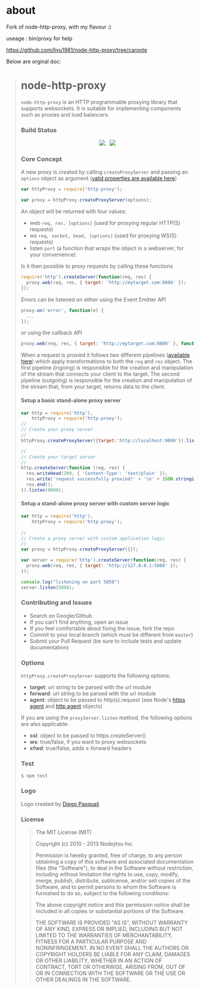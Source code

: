 about
=====

Fork of node-http-proxy, with my flavour :)

useage : bin/proxy for help

https://github.com/liyu1981/node-http-proxy/tree/caronte

Below are orginal doc:

> node-http-proxy
> =======
> 
> `node-http-proxy` is an HTTP programmable proxying library that supports 
> websockets. It is suitable for implementing components such as
> proxies and load balancers.
> 
> ### Build Status
> 
> <p align="center">
>  <a href="https://travis-ci.org/nodejitsu/node-http-proxy" target="_blank">
>  	<img src="https://travis-ci.org/nodejitsu/node-http-proxy.png?branch=caronte"/></a>&nbsp;&nbsp;
>  <a href="https://coveralls.io/r/nodejitsu/node-http-proxy" target="_blank">
>  	<img src="https://coveralls.io/repos/nodejitsu/node-http-proxy/badge.png?branch=caronte"/></a>
> </p>
> 
> ### Core Concept
> 
> A new proxy is created by calling `createProxyServer` and passing
> an `options` object as argument ([valid properties are available here](lib/http-proxy.js#L26-L39)) 
> 
> ```javascript
> var httpProxy = require('http-proxy');
> 
> var proxy = httpProxy.createProxyServer(options);
> ```
> 
> An object will be returned with four values:
> 
> * web `req, res, [options]` (used for proxying regular HTTP(S) requests)
> * ws `req, socket, head, [options]` (used for proxying WS(S) requests)
> * listen `port` (a function that wraps the object in a webserver, for your convenience)
> 
> Is it then possible to proxy requests by calling these functions
> 
> ```javascript
> require('http').createServer(function(req, res) {
>   proxy.web(req, res, { target: 'http://mytarget.com:8080' });
> });
> ```
> 
> Errors can be listened on either using the Event Emitter API
> 
> ```javascript
> proxy.on('error', function(e) { 
>   ...
> });
> ```
> 
> or using the callback API
> 
> ```javascript
> proxy.web(req, res, { target: 'http://mytarget.com:8080' }, function(e) { ... });
> ```
> 
> When a request is proxied it follows two different pipelines ([available here](lib/http-proxy/passes))
> which apply transformations to both the `req` and `res` object. 
> The first pipeline (ingoing) is responsible for the creation and manipulation of the stream that connects your client to the target.
> The second pipeline (outgoing) is responsible for the creation and manipulation of the stream that, from your target, returns data 
> to the client.
> 
> 
> #### Setup a basic stand-alone proxy server
> 
> ```js
> var http = require('http'),
>     httpProxy = require('http-proxy');
> //
> // Create your proxy server
> //
> httpProxy.createProxyServer({target:'http://localhost:9000'}).listen(8000);
> 
> //
> // Create your target server
> //
> http.createServer(function (req, res) {
>   res.writeHead(200, { 'Content-Type': 'text/plain' });
>   res.write('request successfully proxied!' + '\n' + JSON.stringify(req.headers, true, 2));
>   res.end();
> }).listen(9000);
> ```
> 
> #### Setup a stand-alone proxy server with custom server logic
> 
> ``` js
> var http = require('http'),
>     httpProxy = require('http-proxy');
>     
> //
> // Create a proxy server with custom application logic
> //
> var proxy = httpProxy.createProxyServer({});
> 
> var server = require('http').createServer(function(req, res) {
>   proxy.web(req, res, { target: 'http://127.0.0.1:5060' });
> });
> 
> console.log("listening on port 5050")
> server.listen(5050);
> ```
> 
> ### Contributing and Issues
> 
> * Search on Google/Github 
> * If you can't find anything, open an issue 
> * If you feel comfortable about fixing the issue, fork the repo
> * Commit to your local branch (which must be different from `master`)
> * Submit your Pull Request (be sure to include tests and update documentation)
> 
> ### Options
> 
> `httpProxy.createProxyServer` supports the following options:
> 
>  *  **target**: url string to be parsed with the url module 
>  *  **forward**: url string to be parsed with the url module
>  *  **agent**: object to be passed to http(s).request (see Node's [https agent](http://nodejs.org/api/https.html#https_class_https_agent) and [http agent](http://nodejs.org/api/http.html#http_class_http_agent) objects)
> 
> If you are using the `proxyServer.listen` method, the following options are also applicable:
> 
>  *  **ssl**: object to be passed to https.createServer()
>  *  **ws**: true/false, if you want to proxy websockets
>  *  **xfwd**: true/false, adds x-forward headers
> 
> 
> ### Test
> 
> ```
> $ npm test
> ```
> 
> ### Logo
> 
> Logo created by [Diego Pasquali](http://dribbble.com/diegopq)
> 
> ### License
> 
> >The MIT License (MIT)
> >
> >Copyright (c) 2010 - 2013 Nodejitsu Inc.
> >
> >Permission is hereby granted, free of charge, to any person obtaining a copy
> >of this software and associated documentation files (the "Software"), to deal
> >in the Software without restriction, including without limitation the rights
> >to use, copy, modify, merge, publish, distribute, sublicense, and/or sell
> >copies of the Software, and to permit persons to whom the Software is
> >furnished to do so, subject to the following conditions:
> >
> >The above copyright notice and this permission notice shall be included in
> >all copies or substantial portions of the Software.
> >
> >THE SOFTWARE IS PROVIDED "AS IS", WITHOUT WARRANTY OF ANY KIND, EXPRESS OR
> >IMPLIED, INCLUDING BUT NOT LIMITED TO THE WARRANTIES OF MERCHANTABILITY,
> >FITNESS FOR A PARTICULAR PURPOSE AND NONINFRINGEMENT. IN NO EVENT SHALL THE
> >AUTHORS OR COPYRIGHT HOLDERS BE LIABLE FOR ANY CLAIM, DAMAGES OR OTHER
> >LIABILITY, WHETHER IN AN ACTION OF CONTRACT, TORT OR OTHERWISE, ARISING FROM,
> >OUT OF OR IN CONNECTION WITH THE SOFTWARE OR THE USE OR OTHER DEALINGS IN
> >THE SOFTWARE.
> 
> 
